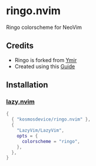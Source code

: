 # ringo.nvim
Ringo colorscheme for NeoVim

## Credits
- Ringo is forked from [Ymir](https://github.com/Ronxvier/ymir.nvim)
- Created using this [Guide](https://medium.com/@ronxvier/build-your-own-neovim-colorscheme-in-lua-3b01adf019e0)
## Installation

### [lazy.nvim](https://github.com/folke/lazy.nvim)

```lua
{
  { "kosmosdevice/ringo.nvim" },
  {
    "LazyVim/LazyVim",
    opts = {
      colorscheme = "ringo",
    },
  },
}
